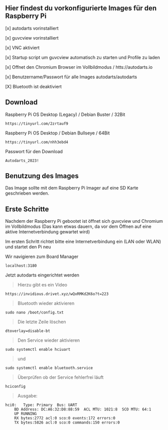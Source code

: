 ## Hier findest du vorkonfigurierte Images für den Raspberry Pi

[x] autodarts vorinstalliert

[x] guvcview vorinstalliert

[x] VNC aktiviert

[x] Startup script um guvcview automatisch zu starten und Profile zu laden

[x] Offnet den Chromium Browser im Vollbildmodus / htts://autodarts.io

[x] Benutzername/Passwort für alle Images autodarts/autodarts

[X] Bluetooth ist deaktiviert


## Download

Raspberry Pi OS Desktop (Legacy) / Debian Buster / 32Bit
```
https://tinyurl.com/2zrtauf9
```

Raspberry Pi OS Desktop / Debian Bullseye / 64Bit
```
https://tinyurl.com/nhh3ebd4
```

Passwort für den Download
```
Autodarts_2023!
```

## Benutzung des Images

Das Image sollte mit dem Raspberry Pi Imager auf eine SD Karte geschrieben werden.

## Erste Schritte

Nachdem der Raspberry Pi gebootet ist öffnet sich guvcview und Chromium im Vollbildmodus (Das kann etwas dauern, da vor dem Öffnen auf eine aktive Internetverbindung gewartet wird)

Im ersten Schritt richtet bitte eine Internetverbindung ein (LAN oder WLAN) und startet den Pi neu


Wir navigieren zum Board Manager
```
localhost:3180
```

Jetzt autodarts eingerichtet werden

> Hierzu gibt es ein Video
```
https://invidious.drivet.xyz/wQxRMKd2K6o?t=223
```

> Bluetooth wieder aktivieren

```
sudo nano /boot/config.txt
```

> Die letzte Zeile löschen
```
dtoverlay=disable-bt
```

> Den Service wieder aktivieren
```
sudo systemctl enable hciuart
```

> und
```
sudo systemctl enable bluetooth.service
```

> Überprüfen ob der Service fehlerfrei läuft
```
hciconfig
```

> Ausgabe:
```
hci0:	Type: Primary  Bus: UART
	BD Address: DC:A6:32:D8:88:59  ACL MTU: 1021:8  SCO MTU: 64:1
	UP RUNNING 
	RX bytes:2772 acl:0 sco:0 events:172 errors:0
	TX bytes:5826 acl:0 sco:0 commands:150 errors:0
```
